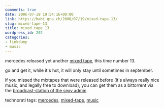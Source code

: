 ```yaml
---
comments: true
date: 2006-07-19 19:54:16+00:00
link: https://habi.gna.ch/2006/07/19/mixed-tape-13/
slug: mixed-tape-13
title: mixed tape 13
wordpress_id: 202
categories:
- linkdump
- music
---
```



mercedes released yet another [mixed tape](http://mixed-tape.com/), this time number 13.
  
go and get it, while it's hot, it will only stay until sometimes in september.



if you missed the mixtapes that were released before (it's always really nice music, and legally free to download), you can get them as a bittorrent via the [broadcast-station of the sexy admin](http://broadcast.sexy-admin.de/). 





technorati tags: [mercedes](http://www.technorati.com/tag/mercedes), [mixed-tape](http://www.technorati.com/tag/mixed-tape), [music](http://www.technorati.com/tag/music)
